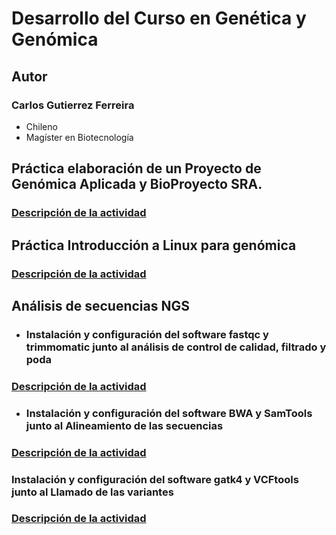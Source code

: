 # Desarrollo del Curso en Genética y Genómica 

## **Autor**
### Carlos Gutierrez Ferreira  
- Chileno
- Magíster en Biotecnología

## Práctica elaboración de un Proyecto de Genómica Aplicada y BioProyecto SRA.
### [Descripción de la actividad](https://github.com/GenomicsEducation/CarlosGutierrez/blob/main/Proyecto-Genomica-Aplicada/Proyecto-Genomica-Aplicada.md)

## Práctica Introducción a Linux para genómica
### [Descripción de la actividad](https://github.com/GenomicsEducation/CarlosGutierrez/blob/main/Linux-Genomica/Linux-Genómica.md)

## Análisis de secuencias NGS
- ### Instalación y configuración del software fastqc y trimmomatic junto al análisis de control de calidad, filtrado y poda  
### [Descripción de la actividad](https://github.com/GenomicsEducation/CarlosGutierrez/blob/main/Analisis-secuencias-NGS/Análisis-secuencias-NGS.md)

- ### Instalación y configuración del software BWA y SamTools junto al Alineamiento de las secuencias
### [Descripción de la actividad](https://github.com/GenomicsEducation/CarlosGutierrez/blob/main/Analisis-secuencias-NGS/NGS-Alineamiento.md)

### Instalación y configuración del software gatk4 y VCFtools junto al Llamado de las variantes
### [Descripción de la actividad](https://github.com/GenomicsEducation/CarlosGutierrez/blob/main/Analisis-secuencias-NGS/Llamado-de-variantes.md)
